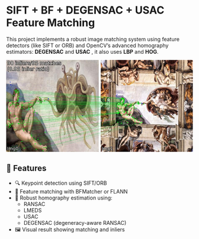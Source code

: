 # SIFT + BF + DEGENSAC + USAC Feature Matching

This project implements a robust image matching system using feature detectors (like SIFT or ORB) and OpenCV’s advanced homography estimators: **DEGENSAC** and **USAC** , it also uses **LBP** and **HOG**.

![demo_images](results/output_1_matches.jpg)

## 📌 Features

- 🔍 Keypoint detection using SIFT/ORB
- 🧮 Feature matching with BFMatcher or FLANN
- 🧠 Robust homography estimation using:
  - RANSAC
  - LMEDS
  - USAC
  - DEGENSAC (degeneracy-aware RANSAC)
- 🖼️ Visual result showing matching and inliers


